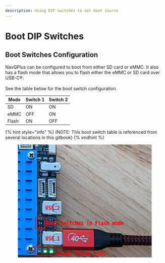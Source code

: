 ```yaml
---
description: Using DIP switches to set boot source
---
```


# Boot DIP Switches

## Boot Switches Configuration

NavQPlus can be configured to boot from either SD card or eMMC. It also has a flash mode that allows you to flash either the eMMC or SD card over USB-C®. \
\
See the table below for the boot switch configuration.

| Mode  | Switch 1 | Switch 2 |
| ----- | -------- | -------- |
| SD    | ON       | ON       |
| eMMC  | OFF      | ON       |
| Flash | ON       | OFF      |

{% hint style="info" %}
(NOTE: This boot switch table is referenced from several locations in this gitbook)
{% endhint %}

<figure><img src="../../../.gitbook/assets/image (7).png" alt=""><figcaption></figcaption></figure>
